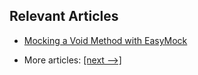 ## Relevant Articles

- [Mocking a Void Method with EasyMock](docs/EasyMock_Mocking_VoidMethod.md)

- More articles: [[next -->]](../powermock/README.md)